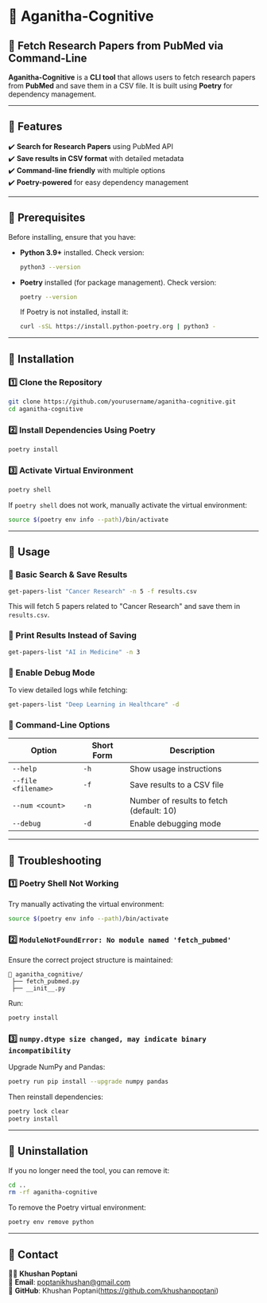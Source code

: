 # 🧠 Aganitha-Cognitive

## 🚀 Fetch Research Papers from PubMed via Command-Line

**Aganitha-Cognitive** is a **CLI tool** that allows users to fetch research papers from **PubMed** and save them in a CSV file. It is built using **Poetry** for dependency management.

---

## 📌 Features

✔️ **Search for Research Papers** using PubMed API  
✔️ **Save results in CSV format** with detailed metadata  
✔️ **Command-line friendly** with multiple options  
✔️ **Poetry-powered** for easy dependency management  

---

## 📌 Prerequisites

Before installing, ensure that you have:

- **Python 3.9+** installed. Check version:
  ```sh
  python3 --version
  ```
- **Poetry** installed (for package management). Check version:
  ```sh
  poetry --version
  ```
  If Poetry is not installed, install it:
  ```sh
  curl -sSL https://install.python-poetry.org | python3 -
  ```

---

## 📌 Installation

### 1️⃣ Clone the Repository
```sh
git clone https://github.com/yourusername/aganitha-cognitive.git
cd aganitha-cognitive
```

### 2️⃣ Install Dependencies Using Poetry
```sh
poetry install
```

### 3️⃣ Activate Virtual Environment
```sh
poetry shell
```
If `poetry shell` does not work, manually activate the virtual environment:
```sh
source $(poetry env info --path)/bin/activate
```

---

## 📌 Usage

### 🔹 Basic Search & Save Results
```sh
get-papers-list "Cancer Research" -n 5 -f results.csv
```
This will fetch 5 papers related to "Cancer Research" and save them in `results.csv`.

### 🔹 Print Results Instead of Saving
```sh
get-papers-list "AI in Medicine" -n 3
```

### 🔹 Enable Debug Mode
To view detailed logs while fetching:
```sh
get-papers-list "Deep Learning in Healthcare" -d
```

### 🔹 Command-Line Options
| Option             | Short Form | Description                          |
|--------------------|------------|--------------------------------------|
| `--help`           | `-h`       | Show usage instructions              |
| `--file <filename>`| `-f`       | Save results to a CSV file           |
| `--num <count>`    | `-n`       | Number of results to fetch (default: 10) |
| `--debug`          | `-d`       | Enable debugging mode                |

---

## 📌 Troubleshooting

### 1️⃣ Poetry Shell Not Working
Try manually activating the virtual environment:
```sh
source $(poetry env info --path)/bin/activate
```

### 2️⃣ `ModuleNotFoundError: No module named 'fetch_pubmed'`
Ensure the correct project structure is maintained:
```
📂 aganitha_cognitive/
 ├── fetch_pubmed.py
 ├── __init__.py
```
Run:
```sh
poetry install
```

### 3️⃣ `numpy.dtype size changed, may indicate binary incompatibility`
Upgrade NumPy and Pandas:
```sh
poetry run pip install --upgrade numpy pandas
```
Then reinstall dependencies:
```sh
poetry lock clear
poetry install
```

---

## 📌 Uninstallation

If you no longer need the tool, you can remove it:
```sh
cd ..
rm -rf aganitha-cognitive
```
To remove the Poetry virtual environment:
```sh
poetry env remove python
```

---

## 📌 Contact

👨‍💻 **Khushan Poptani**  
📧 **Email**: poptanikhushan@gmail.com  
📍 **GitHub**: Khushan Poptani(https://github.com/khushanpoptani)
